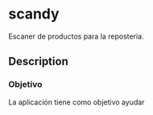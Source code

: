 # scandy

Escaner de productos para la reposteria.

## Description

### Objetivo

La aplicación tiene como objetivo ayudar
